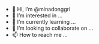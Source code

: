 - 👋 Hi, I’m @minadonggri
- 👀 I’m interested in ...
- 🌱 I’m currently learning ...
- 💞️ I’m looking to collaborate on ...
- 📫 How to reach me ...

<!---
minadonggri/minadonggri is a ✨ special ✨ repository because its `README.md` (this file) appears on your GitHub profile.
You can click the Preview link to take a look at your changes.
--->

